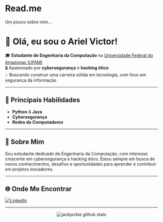# Read.me

Um pouco sobre mim...

# 👋 Olá, eu sou o Ariel Victor!

🎓 **Estudante de Engenharia da Computação** na [Universidade Federal do Amazonas (UFAM)](https://ufam.edu.br/)  
🔒 Apaixonado por **cybersegurança** e **hacking ético**  
💡 Buscando construir uma carreira sólida em tecnologia, com foco em segurança da informação

---

## 🚀 Principais Habilidades

- **Python** & **Java**
- **Cybersegurança**
- **Redes de Computadores**

---

## 🎯 Sobre Mim

Sou estudante dedicado de Engenharia da Computação, com interesse crescente em cybersegurança e hacking ético. Estou sempre em busca de novos conhecimentos, desafios e oportunidades para aprender e contribuir em projetos inovadores.

---

## 🌐 Onde Me Encontrar

[![LinkedIn](https://img.shields.io/badge/-LinkedIn-0A66C2?style=for-the-badge&logo=linkedin&logoColor=white)](https://www.linkedin.com/in/ariel-victor-ribeiro-rodrigues-a74885357?utm_source=share&utm_campaign=share_via&utm_content=profile&utm_medium=android_app)

---

<p align="center">
  <img src="https://github-readme-stats.vercel.app/api?username=jackjockie&show_icons=true&theme=radical" alt="jackjockie github stats" />
</p>
